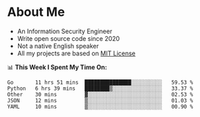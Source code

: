 # About Me

- An Information Security Engineer
- Write open source code since 2020
- Not a native English speaker
- All my projects are based on [MIT License](https://opensource.org/licenses/MIT)

📊 **This Week I Spent My Time On:**
<!--START_SECTION:waka-->
```text
Go       11 hrs 51 mins  ███████████████░░░░░░░░░░   59.53 % 
Python   6 hrs 39 mins   ████████▒░░░░░░░░░░░░░░░░   33.37 % 
Other    30 mins         ▓░░░░░░░░░░░░░░░░░░░░░░░░   02.53 % 
JSON     12 mins         ▒░░░░░░░░░░░░░░░░░░░░░░░░   01.03 % 
YAML     10 mins         ▒░░░░░░░░░░░░░░░░░░░░░░░░   00.90 % 
```
<!--END_SECTION:waka-->

